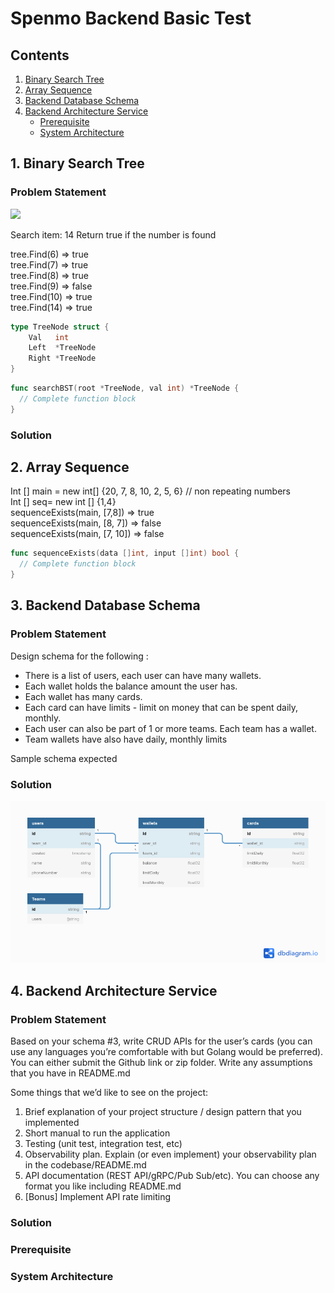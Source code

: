 # Spenmo Backend Basic Test

## Contents
1. [Binary Search Tree](#binary-search-tree)
2. [Array Sequence](#array-sequence)
3. [Backend Database Schema](#backend-database-schema)
4. [Backend Architecture Service](#backend-architecture-service)
    * [Prerequisite](#4-prerequisite)
    * [System Architecture](#4-system-architecture)

<a name="binary-search-tree"/>   

## 1. Binary Search Tree
### Problem Statement
[![](https://mermaid.ink/img/eyJjb2RlIjoiZ3JhcGggVERcbiAgICBIZWFkKCgxNikpIC0tLSBMMSgoNykpXG4gICAgSGVhZCgoMTYpKSAtLS0gUjEoKDEwMCkpXG4gICAgTDEgLS0tIEwyKCgxKSlcbiAgICBMMSAtLS0gUjIoKDEwKSlcbiAgICBSMiAtLS0gTDMoKDgpKVxuICAgIFIyIC0tLSBSMygoMTQpKVxuICAiLCJtZXJtYWlkIjp7InRoZW1lIjoiZGVmYXVsdCJ9LCJ1cGRhdGVFZGl0b3IiOmZhbHNlLCJhdXRvU3luYyI6dHJ1ZSwidXBkYXRlRGlhZ3JhbSI6ZmFsc2V9)](https://mermaid.live/edit#eyJjb2RlIjoiZ3JhcGggVERcbiAgICBIZWFkKCgxNikpIC0tLSBMMSgoNykpXG4gICAgSGVhZCgoMTYpKSAtLS0gUjEoKDEwMCkpXG4gICAgTDEgLS0tIEwyKCgxKSlcbiAgICBMMSAtLS0gUjIoKDEwKSlcbiAgICBSMiAtLS0gTDMoKDgpKVxuICAgIFIyIC0tLSBSMygoMTQpKVxuICAiLCJtZXJtYWlkIjoie1xuICBcInRoZW1lXCI6IFwiZGVmYXVsdFwiXG59IiwidXBkYXRlRWRpdG9yIjpmYWxzZSwiYXV0b1N5bmMiOnRydWUsInVwZGF0ZURpYWdyYW0iOmZhbHNlfQ)

Search item: 14
Return true if the number is found

tree.Find(6) ⇒ true  
tree.Find(7) ⇒ true  
tree.Find(8) ⇒ true  
tree.Find(9) ⇒ false  
tree.Find(10) ⇒ true  
tree.Find(14) ⇒ true  

```go
type TreeNode struct {
    Val   int
    Left  *TreeNode
    Right *TreeNode
}
```

```go
func searchBST(root *TreeNode, val int) *TreeNode {
  // Complete function block
}
```

### Solution

<a name="array-sequence"/>  

## 2. Array Sequence
Int [] main = new int[] {20, 7, 8, 10, 2, 5, 6} // non repeating numbers  
Int [] seq= new int [] {1,4}  
sequenceExists(main, [7,8]) ⇒ true  
sequenceExists(main, [8, 7]) ⇒ false  
sequenceExists(main, [7, 10]) ⇒ false  

```go
func sequenceExists(data []int, input []int) bool {
  // Complete function block
}
```
<a name="backend-database-schema"/>

## 3. Backend Database Schema
### Problem Statement
Design schema for the following :  
  * There is a list of users, each user can have many wallets. 
  * Each wallet holds the balance amount the user has. 
  * Each wallet has many cards. 
  * Each card can have limits - limit on money that can be spent daily, monthly.  
  * Each user can also be part of 1 or more teams. Each team has a wallet. 
  * Team wallets have also have daily, monthly limits 
 
Sample schema expected  
### Solution
![](03_Backend_Database_Schema/03_database_schema.png)

<a name="backend-architecture-service"/>

## 4. Backend Architecture Service
### Problem Statement
Based on your schema #3, write CRUD APIs for the user’s cards (you can use any languages you’re comfortable with but Golang would be
preferred). You can either submit the Github link or zip folder. Write any assumptions that you have in README.md  

Some things that we’d like to see on the project:
1. Brief explanation of your project structure / design pattern that you
implemented
2. Short manual to run the application
3. Testing (unit test, integration test, etc)
4. Observability plan. Explain (or even implement) your observability
plan in the codebase/README.md
5. API documentation (REST API/gRPC/Pub Sub/etc). You can choose
any format you like including README.md
6. [Bonus] Implement API rate limiting
### Solution

<a name="4-prerequisite"/> 

### Prerequisite

<a name="4-system-architecture"/>

### System Architecture
